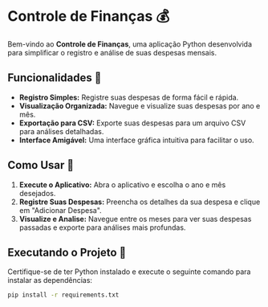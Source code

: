 # Controle de Finanças 💰

Bem-vindo ao **Controle de Finanças**, uma aplicação Python desenvolvida para simplificar o registro e análise de suas despesas mensais.

## Funcionalidades 🚀

- **Registro Simples:** Registre suas despesas de forma fácil e rápida.
- **Visualização Organizada:** Navegue e visualize suas despesas por ano e mês.
- **Exportação para CSV:** Exporte suas despesas para um arquivo CSV para análises detalhadas.
- **Interface Amigável:** Uma interface gráfica intuitiva para facilitar o uso.

## Como Usar 📌

1. **Execute o Aplicativo:** Abra o aplicativo e escolha o ano e mês desejados.
2. **Registre Suas Despesas:** Preencha os detalhes da sua despesa e clique em "Adicionar Despesa".
3. **Visualize e Analise:** Navegue entre os meses para ver suas despesas passadas e exporte para análises mais profundas.

## Executando o Projeto 🚀

Certifique-se de ter Python instalado e execute o seguinte comando para instalar as dependências:

```bash
pip install -r requirements.txt

